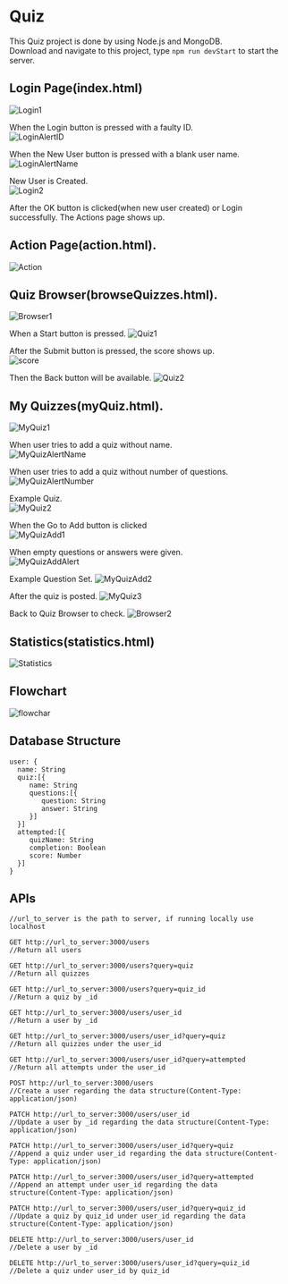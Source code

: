 # Quiz
 This Quiz project is done by using Node.js and MongoDB.  
 Download and navigate to this project, type `npm run devStart` to start the server.
 
 ## Login Page(index.html)
 ![Login1](QuizPics/Login1.png)
 
 When the Login button is pressed with a faulty ID.   
 ![LoginAlertID](QuizPics/LoginAlertID.png)
 
 When the New User button is pressed with a blank user name.   
 ![LoginAlertName](QuizPics/LoginAlertUserName.png)
 
 New User is Created.   
 ![Login2](QuizPics/Login2.png)
 
 After the OK button is clicked(when new user created) or Login successfully. 
 The Actions page shows up. 
 
 ## Action Page(action.html). 
 ![Action](QuizPics/Actions.png)
 
 ## Quiz Browser(browseQuizzes.html). 
 ![Browser1](QuizPics/QuizBrowser1.png)
 
 When a Start button is pressed. 
 ![Quiz1](QuizPics/Quiz1.png)
 
 After the Submit button is pressed, the score shows up.   
 ![score](QuizPics/ScoreAlert.png)
 
 Then the Back button will be available. 
 ![Quiz2](QuizPics/Quiz2.png)
 
 ## My Quizzes(myQuiz.html). 
 ![MyQuiz1](QuizPics/MyQuiz1.png)
 
 When user tries to add a quiz without name.   
 ![MyQuizAlertName](QuizPics/MyQuizAlertQuizName.png)
 
 When user tries to add a quiz without number of questions.   
 ![MyQuizAlertNumber](QuizPics/MyQuizAlertQuizNumber.png)
 
 Example Quiz.   
 ![MyQuiz2](QuizPics/MyQuiz2.png)
 
 When the Go to Add button is clicked  
 ![MyQuizAdd1](QuizPics/MyQuizAdd1.png)
 
 When empty questions or answers were given.   
 ![MyQuizAddAlert](QuizPics/MyQuizAddAlert.png)
 
 Example Question Set. 
 ![MyQuizAdd2](QuizPics/MyQuizAdd2.png)
 
 After the quiz is posted. 
 ![MyQuiz3](QuizPics/MyQuiz3.png)
 
 Back to Quiz Browser to check. 
 ![Browser2](QuizPics/QuizBrowser2.png)
 
 ## Statistics(statistics.html)
 ![Statistics](QuizPics/Statistics.png)

 ## Flowchart
 ![flowchar](QuizPics/frontend-flowchart.png)
 
 ## Database Structure
 ```
 user: {
   name: String
   quiz:[{
      name: String
      questions:[{
         question: String
         answer: String
      }]
   }]
   attempted:[{
      quizName: String
      completion: Boolean
      score: Number
   }]
}
 ```
 
  ## APIs
  ```
  //url_to_server is the path to server, if running locally use localhost
  
  GET http://url_to_server:3000/users 
  //Return all users
  
  GET http://url_to_server:3000/users?query=quiz 
  //Return all quizzes
  
  GET http://url_to_server:3000/users?query=quiz_id 
  //Return a quiz by _id
  
  GET http://url_to_server:3000/users/user_id 
  //Return a user by _id
  
  GET http://url_to_server:3000/users/user_id?query=quiz 
  //Return all quizzes under the user_id
  
  GET http://url_to_server:3000/users/user_id?query=attempted 
  //Return all attempts under the user_id
  
  POST http://url_to_server:3000/users 
  //Create a user regarding the data structure(Content-Type: application/json)
  
  PATCH http://url_to_server:3000/users/user_id 
  //Update a user by _id regarding the data structure(Content-Type: application/json)
  
  PATCH http://url_to_server:3000/users/user_id?query=quiz 
  //Append a quiz under user_id regarding the data structure(Content-Type: application/json)
  
  PATCH http://url_to_server:3000/users/user_id?query=attempted 
  //Append an attempt under user_id regarding the data structure(Content-Type: application/json)
  
  PATCH http://url_to_server:3000/users/user_id?query=quiz_id
  //Update a quiz by quiz_id under user_id regarding the data structure(Content-Type: application/json)
  
  DELETE http://url_to_server:3000/users/user_id 
  //Delete a user by _id
  
  DELETE http://url_to_server:3000/users/user_id?query=quiz_id 
  //Delete a quiz under user_id by quiz_id
  ```
 
